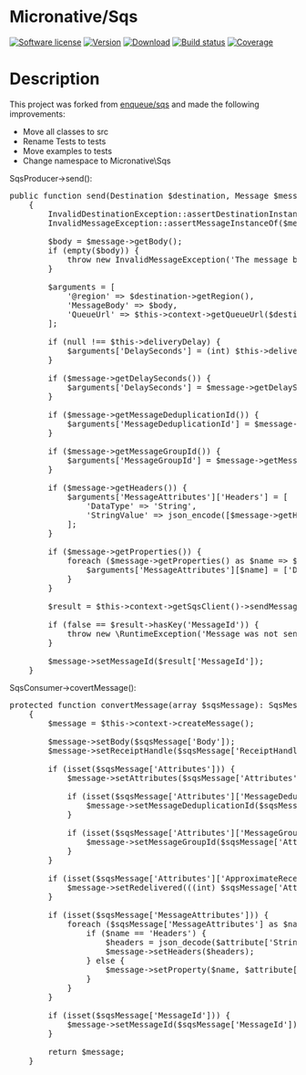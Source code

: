 # Micronative/Sqs
[![Software license][ico-license]](LICENSE)
[![Version][ico-version-stable]][link-packagist]
[![Download][ico-downloads-monthly]][link-downloads]
[![Build status][ico-travis]][link-travis]
[![Coverage][ico-codecov]][link-codecov]


[ico-license]: https://img.shields.io/github/license/nrk/predis.svg
[ico-version-stable]: https://img.shields.io/packagist/v/micronative/sqs.svg
[ico-downloads-monthly]: https://img.shields.io/packagist/dm/micronative/sqs.svg
[ico-travis]: https://travis-ci.org/gh/micronative/sqs.svg?branch=master
[ico-codecov]: https://codecov.io/gh/micronative/sqs/branch/master/graph/badge.svg

[link-packagist]: https://packagist.org/packages/micronative/sqs
[link-codecov]: https://codecov.io/gh/micronative/sqs
[link-travis]: https://travis-ci.org/gh/micronative/sqs
[link-downloads]: https://packagist.org/packages/micronative/sqs/stats

# Description

This project was forked from [enqueue/sqs](https://github.com/php-enqueue/sqs) and made the following improvements:
+ Move all classes to src
+ Rename Tests to tests
+ Move examples to tests
+ Change namespace to Micronative\Sqs

SqsProducer->send(): 
<pre>
public function send(Destination $destination, Message $message): void
    {
        InvalidDestinationException::assertDestinationInstanceOf($destination, SqsDestination::class);
        InvalidMessageException::assertMessageInstanceOf($message, SqsMessage::class);

        $body = $message->getBody();
        if (empty($body)) {
            throw new InvalidMessageException('The message body must be a non-empty string.');
        }

        $arguments = [
            '@region' => $destination->getRegion(),
            'MessageBody' => $body,
            'QueueUrl' => $this->context->getQueueUrl($destination),
        ];

        if (null !== $this->deliveryDelay) {
            $arguments['DelaySeconds'] = (int) $this->deliveryDelay / 1000;
        }

        if ($message->getDelaySeconds()) {
            $arguments['DelaySeconds'] = $message->getDelaySeconds();
        }

        if ($message->getMessageDeduplicationId()) {
            $arguments['MessageDeduplicationId'] = $message->getMessageDeduplicationId();
        }

        if ($message->getMessageGroupId()) {
            $arguments['MessageGroupId'] = $message->getMessageGroupId();
        }

        if ($message->getHeaders()) {
            $arguments['MessageAttributes']['Headers'] = [
                'DataType' => 'String',
                'StringValue' => json_encode([$message->getHeaders()]),
            ];
        }
        
        if ($message->getProperties()) {
            foreach ($message->getProperties() as $name => $value) {
                $arguments['MessageAttributes'][$name] = ['DataType' => 'String', 'StringValue' => $value];
            }
        }

        $result = $this->context->getSqsClient()->sendMessage($arguments);

        if (false == $result->hasKey('MessageId')) {
            throw new \RuntimeException('Message was not sent');
        }

        $message->setMessageId($result['MessageId']);
    }
</pre>

SqsConsumer->covertMessage():
<pre>
protected function convertMessage(array $sqsMessage): SqsMessage
    {
        $message = $this->context->createMessage();

        $message->setBody($sqsMessage['Body']);
        $message->setReceiptHandle($sqsMessage['ReceiptHandle']);

        if (isset($sqsMessage['Attributes'])) {
            $message->setAttributes($sqsMessage['Attributes']);

            if (isset($sqsMessage['Attributes']['MessageDeduplicationId'])) {
                $message->setMessageDeduplicationId($sqsMessage['Attributes']['MessageDeduplicationId']);
            }

            if (isset($sqsMessage['Attributes']['MessageGroupId'])) {
                $message->setMessageGroupId($sqsMessage['Attributes']['MessageGroupId']);
            }
        }

        if (isset($sqsMessage['Attributes']['ApproximateReceiveCount'])) {
            $message->setRedelivered(((int) $sqsMessage['Attributes']['ApproximateReceiveCount']) > 1);
        }

        if (isset($sqsMessage['MessageAttributes'])) {
            foreach ($sqsMessage['MessageAttributes'] as $name => $attribute) {
                if ($name == 'Headers') {
                    $headers = json_decode($attribute['StringValue'], true);
                    $message->setHeaders($headers);
                } else {
                    $message->setProperty($name, $attribute['StringValue']);
                }
            }
        }

        if (isset($sqsMessage['MessageId'])) {
            $message->setMessageId($sqsMessage['MessageId']);
        }

        return $message;
    }
</pre>
